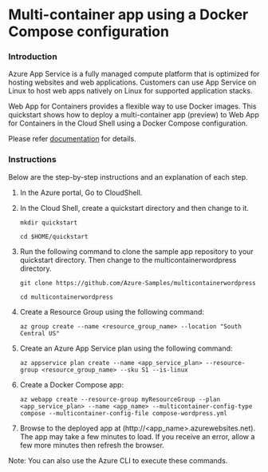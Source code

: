 # Multi-container app using a Docker Compose configuration

### Introduction

Azure App Service is a fully managed compute platform that is optimized for hosting websites and web applications. Customers can use App Service on Linux to host web apps natively on Linux for supported application stacks.

Web App for Containers provides a flexible way to use Docker images. This quickstart shows how to deploy a multi-container app (preview) to Web App for Containers in the Cloud Shell using a Docker Compose configuration.

Please refer [documentation](https://docs.microsoft.com/en-us/azure/app-service/containers/quickstart-multi-container) for details.

### Instructions

Below are the step-by-step instructions and an explanation of each step.

1. In the Azure portal, Go to CloudShell.

2. In the Cloud Shell, create a quickstart directory and then change to it.

	`mkdir quickstart`

	`cd $HOME/quickstart`

3. Run the following command to clone the sample app repository to your quickstart directory. Then change to the multicontainerwordpress directory.

	`git clone https://github.com/Azure-Samples/multicontainerwordpress`

	`cd multicontainerwordpress`

4. Create a Resource Group using the following command:
	
	`az group create --name <resource_group_name> --location "South Central US"`

5. Create an Azure App Service plan using the following command:

	`az appservice plan create --name <app_service_plan> --resource-group <resource_group_name> --sku S1 --is-linux`

6. Create a Docker Compose app:

	`az webapp create --resource-group myResourceGroup --plan <app_service_plan> --name <app_name> --multicontainer-config-type compose --multicontainer-config-file compose-wordpress.yml`

7. Browse to the deployed app at (http://<app_name>.azurewebsites.net). The app may take a few minutes to load. If you receive an error, allow a few more minutes then refresh the browser.

Note: You can also use the Azure CLI to execute these commands.
